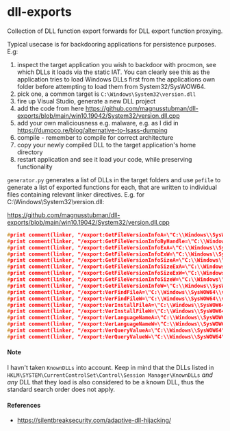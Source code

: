 # dll-exports
Collection of DLL function export forwards for DLL export function proxying.

Typical usecase is for backdooring applications for persistence purposes. E.g:

1. inspect the target application you wish to backdoor with procmon, see which DLLs it loads via the static IAT. You can clearly see this as the application tries to load Windows DLLs first from the applications own folder before attempting to load them from System32/SysWOW64.
2. pick one, a common target is `C:\Windows\System32\version.dll`
3. fire up Visual Studio, generate a new DLL project
4. add the code from here https://github.com/magnusstubman/dll-exports/blob/main/win10.19042/System32/version.dll.cpp
5. add your own maliciousness e.g. malware, e.g. as I did in https://dumpco.re/blog/alternative-to-lsass-dumping
6. compile - remember to compile for correct architecture
7. copy your newly compiled DLL to the target application's home directory
8. restart application and see it load your code, while preserving functionality


`generator.py` generates a list of DLLs in the target folders and use `pefile` to generate a list of exported functions for each, that are written to individual files containing relevant linker directives. E.g. for C:\Windows\System32\version.dll:


https://github.com/magnusstubman/dll-exports/blob/main/win10.19042/System32/version.dll.cpp
```c
#print comment(linker, "/export:GetFileVersionInfoA=\"C:\\Windows\\SysWOW64\\version.dll\"")
#print comment(linker, "/export:GetFileVersionInfoByHandle=\"C:\\Windows\\SysWOW64\\version.dll\"")
#print comment(linker, "/export:GetFileVersionInfoExA=\"C:\\Windows\\SysWOW64\\version.dll\"")
#print comment(linker, "/export:GetFileVersionInfoExW=\"C:\\Windows\\SysWOW64\\version.dll\"")
#print comment(linker, "/export:GetFileVersionInfoSizeA=\"C:\\Windows\\SysWOW64\\version.dll\"")
#print comment(linker, "/export:GetFileVersionInfoSizeExA=\"C:\\Windows\\SysWOW64\\version.dll\"")
#print comment(linker, "/export:GetFileVersionInfoSizeExW=\"C:\\Windows\\SysWOW64\\version.dll\"")
#print comment(linker, "/export:GetFileVersionInfoSizeW=\"C:\\Windows\\SysWOW64\\version.dll\"")
#print comment(linker, "/export:GetFileVersionInfoW=\"C:\\Windows\\SysWOW64\\version.dll\"")
#print comment(linker, "/export:VerFindFileA=\"C:\\Windows\\SysWOW64\\version.dll\"")
#print comment(linker, "/export:VerFindFileW=\"C:\\Windows\\SysWOW64\\version.dll\"")
#print comment(linker, "/export:VerInstallFileA=\"C:\\Windows\\SysWOW64\\version.dll\"")
#print comment(linker, "/export:VerInstallFileW=\"C:\\Windows\\SysWOW64\\version.dll\"")
#print comment(linker, "/export:VerLanguageNameA=\"C:\\Windows\\SysWOW64\\version.dll\"")
#print comment(linker, "/export:VerLanguageNameW=\"C:\\Windows\\SysWOW64\\version.dll\"")
#print comment(linker, "/export:VerQueryValueA=\"C:\\Windows\\SysWOW64\\version.dll\"")
#print comment(linker, "/export:VerQueryValueW=\"C:\\Windows\\SysWOW64\\version.dll\"")
```

#### Note

I havn't taken `KnownDLLs` into account.
Keep in mind that the DLLs listed in `HKLM\SYSTEM\CurrentControlSet\Control\Session Manager\KnownDLLs` *and any* DLL that they load is also considered to be a known DLL, thus the standard search order does not apply.


#### References

- https://silentbreaksecurity.com/adaptive-dll-hijacking/
